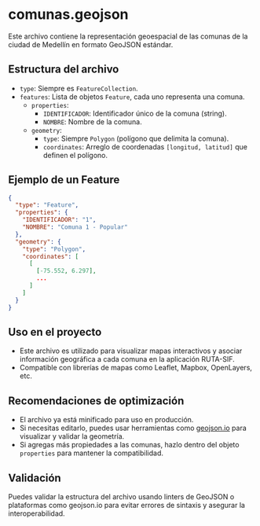 # comunas.geojson

Este archivo contiene la representación geoespacial de las comunas de la ciudad de Medellín en formato GeoJSON estándar.

## Estructura del archivo
- `type`: Siempre es `FeatureCollection`.
- `features`: Lista de objetos `Feature`, cada uno representa una comuna.
  - `properties`:
    - `IDENTIFICADOR`: Identificador único de la comuna (string).
    - `NOMBRE`: Nombre de la comuna.
  - `geometry`:
    - `type`: Siempre `Polygon` (polígono que delimita la comuna).
    - `coordinates`: Arreglo de coordenadas `[longitud, latitud]` que definen el polígono.

## Ejemplo de un Feature
```json
{
  "type": "Feature",
  "properties": {
    "IDENTIFICADOR": "1",
    "NOMBRE": "Comuna 1 - Popular"
  },
  "geometry": {
    "type": "Polygon",
    "coordinates": [
      [
        [-75.552, 6.297],
        ...
      ]
    ]
  }
}
```

## Uso en el proyecto
- Este archivo es utilizado para visualizar mapas interactivos y asociar información geográfica a cada comuna en la aplicación RUTA-SIF.
- Compatible con librerías de mapas como Leaflet, Mapbox, OpenLayers, etc.

## Recomendaciones de optimización
- El archivo ya está minificado para uso en producción.
- Si necesitas editarlo, puedes usar herramientas como [geojson.io](https://geojson.io/) para visualizar y validar la geometría.
- Si agregas más propiedades a las comunas, hazlo dentro del objeto `properties` para mantener la compatibilidad.

## Validación
Puedes validar la estructura del archivo usando linters de GeoJSON o plataformas como geojson.io para evitar errores de sintaxis y asegurar la interoperabilidad.

